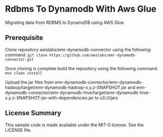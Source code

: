 
# Rdbms To Dynamodb With Aws Glue

Migrating data from RDBMS to DynamoDB using AWS Glue.

## Prerequisite

Clone repository awslabs/emr-dynamodb-connector using the following command.
```git clone https://github.com/awslabs/emr-dynamodb-connector.git```

Once cloning is complete build the repository using the following command.
```mvn clean install```

Upload the jar files from emr-dynamodb-connector/emr-dynamodb-hadoop/target/emr-dynamodb-hadoop-x.y.z-SNAPSHOT.jar and emr-dynamodb-connector/emr-dynamodb-hive/target/emr-dynamodb-hive-x.y.z-SNAPSHOT-jar-with-dependencies.jar to s3://<bucket name>/jars

## License Summary

This sample code is made available under the MIT-0 license. See the LICENSE file.
